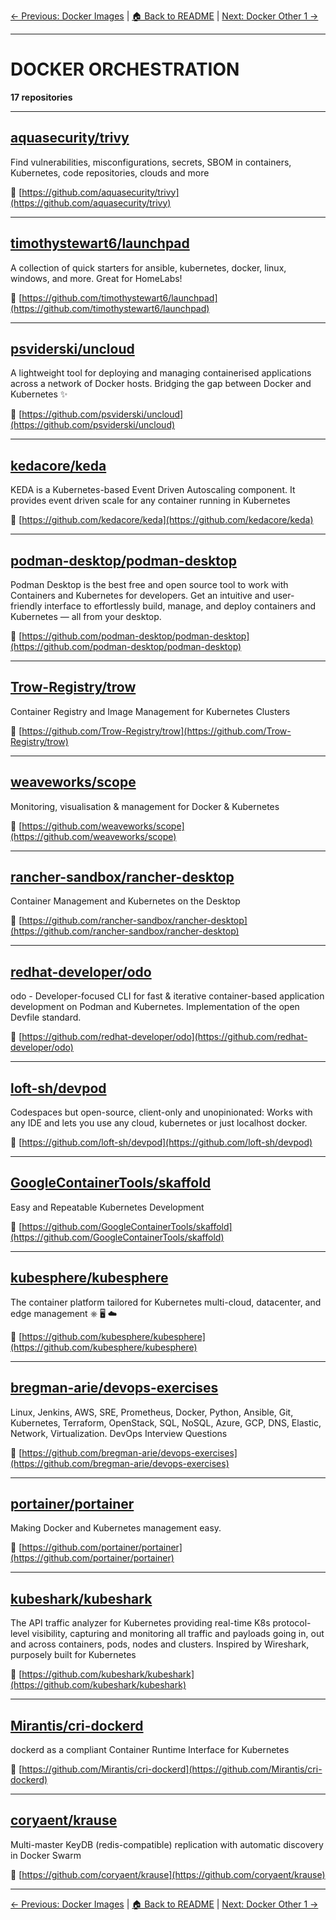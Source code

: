 [← Previous: Docker Images](docker-images.txt) | [🏠 Back to README](../README.md) | [Next: Docker Other 1 →](docker-other-1.txt)

---

# DOCKER ORCHESTRATION

**17 repositories**

---

## [aquasecurity/trivy](https://github.com/aquasecurity/trivy)

Find vulnerabilities, misconfigurations, secrets, SBOM in containers, Kubernetes, code repositories, clouds and more

🔗 [https://github.com/aquasecurity/trivy](https://github.com/aquasecurity/trivy)

---

## [timothystewart6/launchpad](https://github.com/timothystewart6/launchpad)

A collection of quick starters for ansible, kubernetes, docker, linux, windows, and more.  Great for HomeLabs!

🔗 [https://github.com/timothystewart6/launchpad](https://github.com/timothystewart6/launchpad)

---

## [psviderski/uncloud](https://github.com/psviderski/uncloud)

A lightweight tool for deploying and managing containerised applications across a network of Docker hosts. Bridging the gap between Docker and Kubernetes ✨

🔗 [https://github.com/psviderski/uncloud](https://github.com/psviderski/uncloud)

---

## [kedacore/keda](https://github.com/kedacore/keda)

KEDA is a Kubernetes-based Event Driven Autoscaling component. It provides event driven scale for any container running in Kubernetes

🔗 [https://github.com/kedacore/keda](https://github.com/kedacore/keda)

---

## [podman-desktop/podman-desktop](https://github.com/podman-desktop/podman-desktop)

Podman Desktop is the best free and open source tool to work with Containers and Kubernetes for developers. Get an intuitive and user-friendly interface to effortlessly build, manage, and deploy containers and Kubernetes — all from your desktop.

🔗 [https://github.com/podman-desktop/podman-desktop](https://github.com/podman-desktop/podman-desktop)

---

## [Trow-Registry/trow](https://github.com/Trow-Registry/trow)

Container Registry and Image Management for Kubernetes Clusters

🔗 [https://github.com/Trow-Registry/trow](https://github.com/Trow-Registry/trow)

---

## [weaveworks/scope](https://github.com/weaveworks/scope)

Monitoring, visualisation & management for Docker & Kubernetes

🔗 [https://github.com/weaveworks/scope](https://github.com/weaveworks/scope)

---

## [rancher-sandbox/rancher-desktop](https://github.com/rancher-sandbox/rancher-desktop)

Container Management and Kubernetes on the Desktop

🔗 [https://github.com/rancher-sandbox/rancher-desktop](https://github.com/rancher-sandbox/rancher-desktop)

---

## [redhat-developer/odo](https://github.com/redhat-developer/odo)

odo - Developer-focused CLI for fast & iterative container-based application development on Podman and Kubernetes. Implementation of the open Devfile standard.

🔗 [https://github.com/redhat-developer/odo](https://github.com/redhat-developer/odo)

---

## [loft-sh/devpod](https://github.com/loft-sh/devpod)

Codespaces but open-source, client-only and unopinionated: Works with any IDE and lets you use any cloud, kubernetes or just localhost docker.

🔗 [https://github.com/loft-sh/devpod](https://github.com/loft-sh/devpod)

---

## [GoogleContainerTools/skaffold](https://github.com/GoogleContainerTools/skaffold)

Easy and Repeatable Kubernetes Development

🔗 [https://github.com/GoogleContainerTools/skaffold](https://github.com/GoogleContainerTools/skaffold)

---

## [kubesphere/kubesphere](https://github.com/kubesphere/kubesphere)

The container platform tailored for Kubernetes multi-cloud, datacenter, and edge management ⎈ 🖥 ☁️

🔗 [https://github.com/kubesphere/kubesphere](https://github.com/kubesphere/kubesphere)

---

## [bregman-arie/devops-exercises](https://github.com/bregman-arie/devops-exercises)

Linux, Jenkins, AWS, SRE, Prometheus, Docker, Python, Ansible, Git, Kubernetes, Terraform, OpenStack, SQL, NoSQL, Azure, GCP, DNS, Elastic, Network, Virtualization. DevOps Interview Questions

🔗 [https://github.com/bregman-arie/devops-exercises](https://github.com/bregman-arie/devops-exercises)

---

## [portainer/portainer](https://github.com/portainer/portainer)

Making Docker and Kubernetes management easy.

🔗 [https://github.com/portainer/portainer](https://github.com/portainer/portainer)

---

## [kubeshark/kubeshark](https://github.com/kubeshark/kubeshark)

The API traffic analyzer for Kubernetes providing real-time K8s protocol-level visibility, capturing and monitoring all traffic and payloads going in, out and across containers, pods, nodes and clusters. Inspired by Wireshark, purposely built for Kubernetes

🔗 [https://github.com/kubeshark/kubeshark](https://github.com/kubeshark/kubeshark)

---

## [Mirantis/cri-dockerd](https://github.com/Mirantis/cri-dockerd)

dockerd as a compliant Container Runtime Interface for Kubernetes

🔗 [https://github.com/Mirantis/cri-dockerd](https://github.com/Mirantis/cri-dockerd)

---

## [coryaent/krause](https://github.com/coryaent/krause)

Multi-master KeyDB (redis-compatible) replication with automatic discovery in Docker Swarm

🔗 [https://github.com/coryaent/krause](https://github.com/coryaent/krause)

---


[← Previous: Docker Images](docker-images.txt) | [🏠 Back to README](../README.md) | [Next: Docker Other 1 →](docker-other-1.txt)

